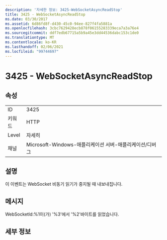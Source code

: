 ```yaml
---
description: '자세한 정보: 3425-WebSocketAsyncReadStop'
title: 3425 - WebSocketAsyncReadStop
ms.date: 03/30/2017
ms.assetid: 6d86fd8f-d430-45c0-94ee-827f4fa5881a
ms.openlocfilehash: 3cbc7629428ecb878f06155283339eca7a3a76e4
ms.sourcegitcommit: ddf7edb67715a5b9a45e3dd44536dabc153c1de0
ms.translationtype: MT
ms.contentlocale: ko-KR
ms.lasthandoff: 02/06/2021
ms.locfileid: "99744697"
---
```

# <a name="3425---websocketasyncreadstop"></a>3425 - WebSocketAsyncReadStop

## <a name="properties"></a>속성  
  
|||  
|-|-|  
|ID|3425|  
|키워드|HTTP|  
|Level|자세히|  
|채널|Microsoft-Windows-애플리케이션 서버-애플리케이션/디버그|  
  
## <a name="description"></a>설명  

 이 이벤트는 WebSocket 비동기 읽기가 중지될 때 내보내집니다.  
  
## <a name="message"></a>메시지  

 WebSocketId:%1이(가) '%3'에서 '%2'바이트를 읽었습니다.  
  
## <a name="details"></a>세부 정보
